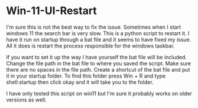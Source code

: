 # Win-11-UI-Restart
I'm sure this is not the best way to fix the issue.
Sometimes when I start windows 11 the search bar is very slow. This is a python script to restart it. I have it run on startup through a bat file and it seems to have fixed my issue. All it does is restart the process responsible for the windows taskbar. 

If you want to set it up the way I have yourself the bat file will be included.
Change the file path in the bat file to where you saved the script. Make sure there are no spaces in the file path.
Create a shortcut of the bat file and put it in your startup folder.
To find this folder press Win + R and type shell:startup then click okay and it will take you to the folder. 

I have only tested this script on win11 but I'm sure it probably works on older versions as well.
